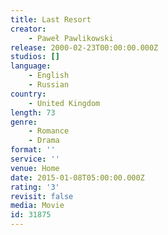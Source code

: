 ```yaml
---
title: Last Resort
creator:
    - Paweł Pawlikowski
release: 2000-02-23T00:00:00.000Z
studios: []
language:
    - English
    - Russian
country:
    - United Kingdom
length: 73
genre:
    - Romance
    - Drama
format: ''
service: ''
venue: Home
date: 2015-01-08T05:00:00.000Z
rating: '3'
revisit: false
media: Movie
id: 31875
---
```



